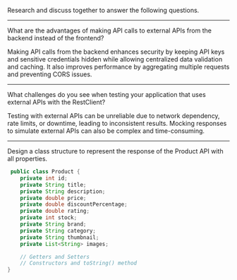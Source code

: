 Research and discuss together to answer the following questions.

***

What are the advantages of making API calls to external APIs from the backend instead of the frontend?

Making API calls from the backend enhances security by keeping API keys and sensitive 
credentials hidden while allowing centralized data validation and caching. It also 
improves performance by aggregating multiple requests and preventing CORS issues.

***

What challenges do you see when testing your application that uses external APIs with the RestClient?

Testing with external APIs can be unreliable due to network dependency, rate limits, 
or downtime, leading to inconsistent results. Mocking responses to simulate external 
APIs can also be complex and time-consuming.

***

Design a class structure to represent the response of the Product API with all properties. 

```java
 public class Product {
    private int id;
    private String title;
    private String description;
    private double price;
    private double discountPercentage;
    private double rating;
    private int stock;
    private String brand;
    private String category;
    private String thumbnail;
    private List<String> images;

    // Getters and Setters
    // Constructors and toString() method
}
```